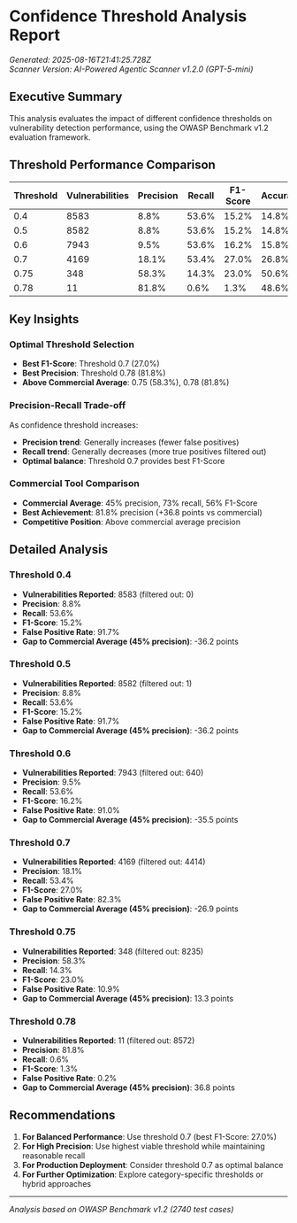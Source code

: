 # Confidence Threshold Analysis Report

*Generated: 2025-08-16T21:41:25.728Z*  
*Scanner Version: AI-Powered Agentic Scanner v1.2.0 (GPT-5-mini)*

## Executive Summary

This analysis evaluates the impact of different confidence thresholds on vulnerability detection performance, using the OWASP Benchmark v1.2 evaluation framework.

## Threshold Performance Comparison

| Threshold | Vulnerabilities | Precision | Recall | F1-Score | Accuracy | FPR |
|-----------|----------------|-----------|--------|----------|----------|-----|
| 0.4 | 8583 | 8.8% | 53.6% | 15.2% | 14.8% | 91.7% |
| 0.5 | 8582 | 8.8% | 53.6% | 15.2% | 14.8% | 91.7% |
| 0.6 | 7943 | 9.5% | 53.6% | 16.2% | 15.8% | 91.0% |
| 0.7 | 4169 | 18.1% | 53.4% | 27.0% | 26.8% | 82.3% |
| 0.75 | 348 | 58.3% | 14.3% | 23.0% | 50.6% | 10.9% |
| 0.78 | 11 | 81.8% | 0.6% | 1.3% | 48.6% | 0.2% |

## Key Insights

### Optimal Threshold Selection

- **Best F1-Score**: Threshold 0.7 (27.0%)
- **Best Precision**: Threshold 0.78 (81.8%)
- **Above Commercial Average**: 0.75 (58.3%), 0.78 (81.8%)


### Precision-Recall Trade-off

As confidence threshold increases:
- **Precision trend**: Generally increases (fewer false positives)
- **Recall trend**: Generally decreases (more true positives filtered out)
- **Optimal balance**: Threshold 0.7 provides best F1-Score


### Commercial Tool Comparison

- **Commercial Average**: 45% precision, 73% recall, 56% F1-Score
- **Best Achievement**: 81.8% precision (+36.8 points vs commercial)
- **Competitive Position**: Above commercial average precision


## Detailed Analysis


### Threshold 0.4
- **Vulnerabilities Reported**: 8583 (filtered out: 0)
- **Precision**: 8.8% 
- **Recall**: 53.6%
- **F1-Score**: 15.2%
- **False Positive Rate**: 91.7%
- **Gap to Commercial Average (45% precision)**: -36.2 points


### Threshold 0.5
- **Vulnerabilities Reported**: 8582 (filtered out: 1)
- **Precision**: 8.8% 
- **Recall**: 53.6%
- **F1-Score**: 15.2%
- **False Positive Rate**: 91.7%
- **Gap to Commercial Average (45% precision)**: -36.2 points


### Threshold 0.6
- **Vulnerabilities Reported**: 7943 (filtered out: 640)
- **Precision**: 9.5% 
- **Recall**: 53.6%
- **F1-Score**: 16.2%
- **False Positive Rate**: 91.0%
- **Gap to Commercial Average (45% precision)**: -35.5 points


### Threshold 0.7
- **Vulnerabilities Reported**: 4169 (filtered out: 4414)
- **Precision**: 18.1% 
- **Recall**: 53.4%
- **F1-Score**: 27.0%
- **False Positive Rate**: 82.3%
- **Gap to Commercial Average (45% precision)**: -26.9 points


### Threshold 0.75
- **Vulnerabilities Reported**: 348 (filtered out: 8235)
- **Precision**: 58.3% 
- **Recall**: 14.3%
- **F1-Score**: 23.0%
- **False Positive Rate**: 10.9%
- **Gap to Commercial Average (45% precision)**: 13.3 points


### Threshold 0.78
- **Vulnerabilities Reported**: 11 (filtered out: 8572)
- **Precision**: 81.8% 
- **Recall**: 0.6%
- **F1-Score**: 1.3%
- **False Positive Rate**: 0.2%
- **Gap to Commercial Average (45% precision)**: 36.8 points


## Recommendations


1. **For Balanced Performance**: Use threshold 0.7 (best F1-Score: 27.0%)
2. **For High Precision**: Use highest viable threshold while maintaining reasonable recall
3. **For Production Deployment**: Consider threshold 0.7 as optimal balance
4. **For Further Optimization**: Explore category-specific thresholds or hybrid approaches


---
*Analysis based on OWASP Benchmark v1.2 (2740 test cases)*
